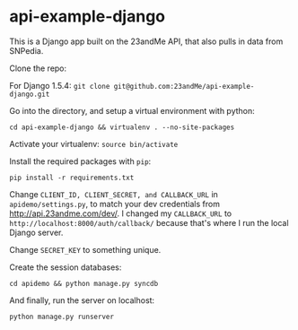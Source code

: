 api-example-django
============

This is a Django app built on the 23andMe API, that also pulls in data from
SNPedia.

Clone the repo:

For Django 1.5.4: ```git clone git@github.com:23andMe/api-example-django.git```

Go into the directory, and setup a virtual environment with python:

```cd api-example-django && virtualenv . --no-site-packages```

Activate your virtualenv: ```source bin/activate```

Install the required packages with ```pip```:

```pip install -r requirements.txt```

Change ```CLIENT_ID, CLIENT_SECRET, and CALLBACK_URL``` in ```apidemo/settings.py```, to match your dev credentials from http://api.23andme.com/dev/.  I changed my ```CALLBACK_URL``` to ```http://localhost:8000/auth/callback/``` because that's where I run the local Django server.

Change ```SECRET_KEY``` to something unique.

Create the session databases:

```cd apidemo && python manage.py syncdb```

And finally, run the server on localhost:

```python manage.py runserver```
